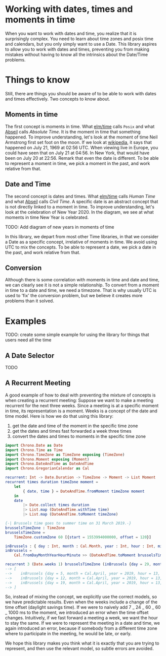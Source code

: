 # Working with dates, times and moments in time

When you want to work with dates and time, you realize that it is surprisingly complex. You need to learn about time zones and posix time and calendars, but you only simply want to use a Date.
This library aspires to allow you to work with dates and times, preventing you from making mistakes without having to know all the intrinsics about the Date/Time problems.

# Things to know

Still, there are things you should be aware of to be able to work with dates and times effectively. Two concepts to know about.

## Moments in time

The first concept is moments in time. What [elm/time][coretime] calls `Posix` and what [Abseil][abseil] calls _Absolute Time_. It is the moment in time that something happened.
To improve understanding, let's look at the moment of time Neil Armstrong first set foot on the moon. If we look at [wikipedia][wikiapollo], it says that happened on
July 21, 1969 at 02:56 UTC. When viewing live in Europe, you could have seen that on July 21 at 04:56. In New York, that would have been on July 20 at 22:56. Remark that even the date is different.
To be able to represent a moment in time, we pick a moment in the past, and work relative from that.

[coretime]: https://package.elm-lang.org/packages/elm/time/latest
[abseil]: https://abseil.io/docs/cpp/guides/time
[wikiapollo]: https://en.wikipedia.org/wiki/Apollo_11

## Date and Time

The second concept is dates and times. What [elm/time][coretime] calls _Human Time_ and what [Abseil][abseil] calls _Civil Time_. A specific date is an abstract concept that is not directly linked to a moment in time.
To improve understanding, let's look at the celebration of New Year 2020. In the diagram, we see at what moments in time New Year is celebrated.

TODO: Add diagram of new years in moments of time

In this library, we depart from most other Time libraries, in that we consider a Date as a specific concept, irrelative of moments in time. We avoid using UTC to mix the concepts.
To be able to represent a date, we pick a date in the past, and work relative from that.

## Conversion

Although there is some correlation with moments in time and date and time, we can clearly see it is not a simple relationship. To convert from a moment in time to a date and time, we need a timezone. That is why usually UTC is used to 'fix' the conversion problem, but we believe it creates more problems than it solved.

# Examples

TODO: create some simple example for using the library for things that users need all the time

## A Date Selector

TODO

## A Recurrent Meeting

A good example of how to deal with preventing the mixture of concepts is when
creating a recurrent meeting:
Suppose we want to make a meeting recurrent for the next three weeks.
Since a meeting is at a specific moment in time, its representation is a moment.
Weeks is a concept of the date and time model. Here is how we do that using this
library:

1. get the date and time of the moment in the specific time zone
2. get the dates and times fast forwarded a week three times
3. convert the dates and times to moments in the specific time zone

```elm
import Chrono.Date as Date
import Chrono.Time as Time
import Chrono.TimeZone as TimeZone exposing (TimeZone)
import Chrono.Moment exposing (Moment)
import Chrono.DateAndTime as DateAndTime
import Chrono.GregorianCalendar as Cal

recurrent: Int -> Date.Duration -> TimeZone -> Moment -> List Moment
recurrent times duration timeZone moment =
    let
        { date, time } = DateAndTime.fromMoment timeZone moment
    in
    date
        |> Date.collect times duration
        |> List.map (DateAndTime.withTime time)
        |> List.map (DateAndTime.toMoment timeZone)

{-| Brussels time goes to summer time on 31 March 2019.-}
brusselsTimeZone : TimeZone
brusselsTimeZone =
    TimeZone.customZone 60 [{start = 1553994000000, offset = 120}]

inBrussels : { day : Int, month : Cal.Month, year : Int, hour : Int, minute : Int } -> Moment
inBrussels =
    Cal.fromDayMonthYearHourMinute >> (DateAndTime.toMoment brusselsTimeZone)

recurrent 3 (Date.weeks 1) brusselsTimeZone (inBrussels {day = 29, month = Cal.March, year = 2019, hour = 13, minute = 0})
--> [
-->    inBrussels {day = 5, month = Cal.April, year = 2019, hour = 13, minute = 0},
-->    inBrussels {day = 12, month = Cal.April, year = 2019, hour = 13, minute = 0},
-->    inBrussels {day = 19, month = Cal.April, year = 2019, hour = 13, minute = 0}
--> ]
```

So, instead of mixing the concept, we explicitly use the correct models, so we have
predictable results. Even when the weeks include a change of the time offset
(daylight savings time).
If we were to naively add 7 _ 24 _ 60 _ 60 _ 1000 ms to the moment, we introduced
an error when the time offset changes. Intuitively, if we fast forward a meeting
a week, we want the hour to stay the same.
If we were to represent the meeting in a date and time, we again introduced an error,
because if somebody from a different time zone where to participate in the meeting,
he would be late, or early.

We hope this library makes you think what it is exactly that you are trying to
represent, and then use the relevant model, so subtle errors are avoided.
